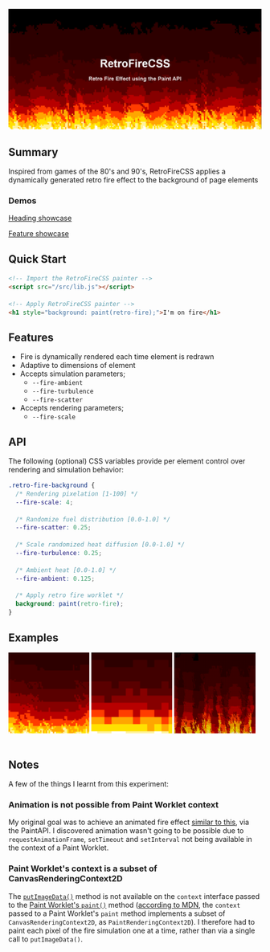[![RetroFireCSS](assets/heading.png)](https://dacre-denny.github.io/retro-fire-css/assets/heading.html)

## Summary

Inspired from games of the 80's and 90's, RetroFireCSS applies a dynamically generated retro fire effect to the background of page elements

### Demos

[Heading showcase](https://dacre-denny.github.io/retro-fire-css/assets/heading.html)

[Feature showcase](https://dacre-denny.github.io/retro-fire-css/assets/feaures.html)

## Quick Start

```html
<!-- Import the RetroFireCSS painter -->
<script src="/src/lib.js"></script>

<!-- Apply RetroFireCSS painter -->
<h1 style="background: paint(retro-fire);">I'm on fire</h1>
```

## Features

- Fire is dynamically rendered each time element is redrawn
- Adaptive to dimensions of element
- Accepts simulation parameters;
  - `--fire-ambient`
  - `--fire-turbulence`
  - `--fire-scatter`
- Accepts rendering parameters;
  - `--fire-scale`

## API

The following (optional) CSS variables provide per element control over rendering and simulation behavior:

```css
.retro-fire-background {
  /* Rendering pixelation [1-100] */
  --fire-scale: 4;

  /* Randomize fuel distribution [0.0-1.0] */
  --fire-scatter: 0.25;

  /* Scale randomized heat diffusion [0.0-1.0] */
  --fire-turbulence: 0.25;

  /* Ambient heat [0.0-1.0] */
  --fire-ambient: 0.125;

  /* Apply retro fire worklet */
  background: paint(retro-fire);
}
```

## Examples

<div>
<img width="32%" src="assets/example-0.png" alt="Example of RetroFireCSS result"/>
<img width="32%" src="assets/example-1.png" alt="Example of RetroFireCSS result"/>
<img width="32%" src="assets/example-2.png" alt="Example of RetroFireCSS result"/>
</div>
<br/>

## Notes

A few of the things I learnt from this experiment:

### Animation is not possible from Paint Worklet context

My original goal was to achieve an animated fire effect [similar to this](https://dacre-denny.github.io/retro-fire-css/assets/animated.html), via the PaintAPI. I discovered animation wasn't going to be possible due to `requestAnimationFrame`, `setTimeout` and `setInterval` not being available in the context of a Paint Worklet.

### Paint Worklet's context is a subset of CanvasRenderingContext2D

The [`putImageData()`](https://developer.mozilla.org/en-US/docs/Web/API/CanvasRenderingContext2D/putImageData) method is not available on the `context` interface passed to the [Paint Worklet's `paint()`](https://developer.mozilla.org/en-US/docs/Web/API/PaintWorklet#create_a_paintworklet) method ([according to MDN](https://developer.mozilla.org/en-US/docs/Web/API/CSS_Painting_API#interfaces), the `context` passed to a Paint Worklet's `paint` method implements a subset of `CanvasRenderingContext2D`, as `PaintRenderingContext2D`). I therefore had to paint each pixel of the fire simulation one at a time, rather than via a single call to `putImageData()`.
